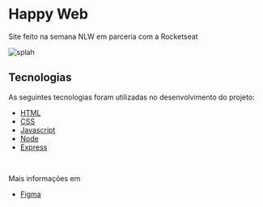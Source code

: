 # Happy Web

<p>Site feito na semana NLW em parceria com a Rocketseat</p>



![splah](https://github.com/leotilt/Projeto-Happy-NlW/blob/main/happy.png)

## Tecnologias

As seguintes tecnologias foram utilizadas no desenvolvimento do projeto:

- [HTML](https://devdocs.io/html/)
- [CSS](https://devdocs.io/css/)
- [Javascript](https://devdocs.io/javascript/)
- [Node](https://nodejs.org/en/)
- [Express](https://expressjs.com/)


<br>

<p> Mais informações em </p>

- [Figma](https://www.figma.com/file/mDEbnoojksG4w8sOxmudh3/Happy-Web?node-id=0%3A1)
